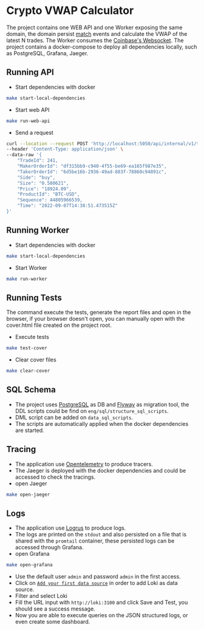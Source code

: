 # Crypto VWAP Calculator

The project contains one WEB API and one Worker exposing the same domain, the domain persist [match](https://docs.cloud.coinbase.com/exchange/docs/websocket-channels#match) events and calculate the VWAP of the latest N trades.
The Worker consumes the [Coinbase's Websocket](https://docs.cloud.coinbase.com/exchange/docs/websocket-overview).
The project contains a docker-compose to deploy all dependencies locally, such as PostgreSQL, Grafana, Jaeger.

## Running API

* Start dependencies with docker
```sh
make start-local-dependencies
```
* Start web API
```sh
make run-web-api
```
* Send a request
```sh
curl --location --request POST 'http://localhost:5050/api/internal/v1/trade-order' \
--header 'Content-Type: application/json' \
--data-raw '{
    "TradeId": 241,
    "MakerOrderId": "df315bb9-c940-4f55-be69-ea165f987e35",
    "TakerOrderId": "6d5be16b-2936-49ad-883f-78860c94891c",
    "Side": "buy",
    "Size": "0.580621",
    "Price": "18924.09",
    "ProductId": "BTC-USD",
    "Sequence": 44805966539,
    "Time": "2022-09-07T14:38:51.473515Z"
}'
```

## Running Worker

* Start dependencies with docker
```sh
make start-local-dependencies
```
* Start Worker
```sh
make run-worker
```

## Running Tests
The command execute the tests, generate the report files and open in the browser, if your browser doesn't open,
you can manually open with the cover.html file created on the project root.
 
* Execute tests
```sh
make test-cover
```
* Clear cover files
```sh
make clear-cover
```

## SQL Schema
* The project uses [PostgreSQL](https://www.postgresql.org/) as DB and [Flyway](https://flywaydb.org/) as migration tool,
the DDL scripts could be find on `eng/sql/structure_sql_scripts`.
* DML script can be added on `data_sql_scripts`.
* The scripts are automatically applied when the docker dependencies are started.

## Tracing
* The application use [Opentelemetry](https://opentelemetry.io/docs/instrumentation/go/) to produce tracers.
* The Jaeger is deployed with the docker dependencies and could be accessed to check the tracings.
* open Jaeger
```sh
make open-jaeger
```

## Logs
* The application use [Logrus](https://pkg.go.dev/github.com/sirupsen/logrus) to produce logs.
* The logs are printed on the `stdout` and also persisted on a file that is shared with the `promtail` container, 
these persisted logs can be accessed through Grafana.
* open Grafana
```sh
make open-grafana
```
* Use the default user `admin` and password `admin` in the first access.
* Click on [`Add your first data source`](http://localhost:3000/datasources/new?utm_source=grafana_gettingstarted) in order to add Loki as data source.
* Filter and select Loki
* Fill the URL input with `http://loki:3100` and click Save and Test, you should see a success message.
* Now you are able to execute queries on the JSON structured logs, or even create some dashboard.




